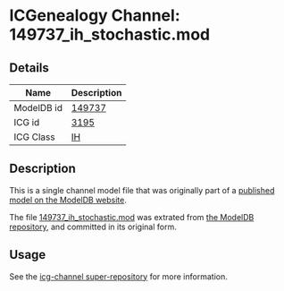 # ICGenealogy Channel: 149737\_ih\_stochastic.mod

## Details

Name | Description
---- | -----------
ModelDB id | [149737](http://senselab.med.yale.edu/ModelDB/ShowModel.cshtml?model=149737)
ICG id | [3195](http://icg.neurotheory.ox.ac.uk/channels/4/3195)
ICG Class | [IH](http://icg.neurotheory.ox.ac.uk/channels/4)

## Description

This is a single channel model file that was originally part of a [published model on the ModelDB website](http://senselab.med.yale.edu/mModelDB/ShowModel.cshtml?model=149737).

The file [149737\_ih\_stochastic.mod](149737_ih_stochastic.mod) was extrated from [the ModelDB repository](http://senselab.med.yale.edu/ModelDB/ShowModel.cshtml?model=149737), and committed in its original form.

## Usage

See the [icg-channel super-repository](https://github.com/icgenealogy/icg-channels) for more information.